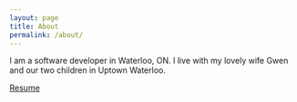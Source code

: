 ```yaml
---
layout: page
title: About
permalink: /about/
---
```

I am a software developer in Waterloo, ON. I live with my lovely wife Gwen and our two children in Uptown Waterloo.

[Resume](http://www.joelwilliamson.ca/resume.pdf)
